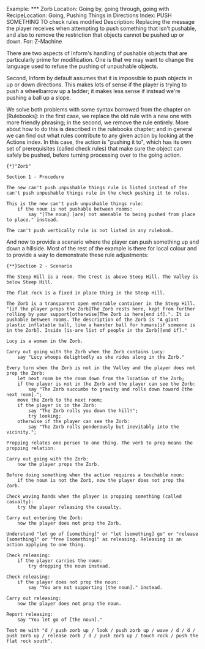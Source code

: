 Example: *** Zorb
Location: Going by, going through, going with
RecipeLocation: Going, Pushing Things in Directions
Index: PUSH SOMETHING TO check rules modified
Description: Replacing the message the player receives when attempting to push something that isn't pushable, and also to remove the restriction that objects cannot be pushed up or down.
For: Z-Machine

  
There are two aspects of Inform's handling of pushable objects that are particularly prime for modification. One is that we may want to change the language used to refuse the pushing of unpushable objects.

  
Second, Inform by default assumes that it is impossible to push objects in up or down directions. This makes lots of sense if the player is trying to push a wheelbarrow up a ladder; it makes less sense if instead we're pushing a ball up a slope.

  
We solve both problems with some syntax borrowed from the chapter on [Rulebooks]: in the first case, we replace the old rule with a new one with more friendly phrasing; in the second, we remove the rule entirely. More about how to do this is described in the rulebooks chapter; and in general we can find out what rules contribute to any given action by looking at the Actions index. In this case, the action is "pushing it to", which has its own set of prerequisites (called check rules) that make sure the object can safely be pushed, before turning processing over to the going action.

  

``` inform7
{*}"Zorb"

Section 1 - Procedure

The new can't push unpushable things rule is listed instead of the can't push unpushable things rule in the check pushing it to rules.

This is the new can't push unpushable things rule:
	if the noun is not pushable between rooms:
		say "[The noun] [are] not amenable to being pushed from place to place." instead.

The can't push vertically rule is not listed in any rulebook.
```

  
And now to provide a scenario where the player can push something up and down a hillside. Most of the rest of the example is there for local colour and to provide a way to demonstrate these rule adjustments:

  

``` inform7
{**}Section 2 - Scenario

The Steep Hill is a room. The Crest is above Steep Hill. The Valley is below Steep Hill.

The flat rock is a fixed in place thing in the Steep Hill.

The Zorb is a transparent open enterable container in the Steep Hill. "[if the player props the Zorb]The Zorb rests here, kept from further rolling by your support[otherwise]The Zorb is here[end if].". It is pushable between rooms. The description of the Zorb is "A giant plastic inflatable ball, like a hamster ball for humans[if someone is in the Zorb]. Inside [is-are list of people in the Zorb][end if]."

Lucy is a woman in the Zorb.

Carry out going with the Zorb when the Zorb contains Lucy:
	say "Lucy whoops delightedly as she rides along in the Zorb."

Every turn when the Zorb is not in the Valley and the player does not prop the Zorb:
	let next room be the room down from the location of the Zorb;
	if the player is not in the Zorb and the player can see the Zorb:
		say "The Zorb succumbs to gravity and rolls down toward [the next room].";
	move the Zorb to the next room;
	if the player is in the Zorb:
		say "The Zorb rolls you down the hill!";
		try looking;
	otherwise if the player can see the Zorb:
		say "The Zorb rolls ponderously but inevitably into the vicinity.";

Propping relates one person to one thing. The verb to prop means the propping relation.

Carry out going with the Zorb:
	now the player props the Zorb.

Before doing something when the action requires a touchable noun:
	if the noun is not the Zorb, now the player does not prop the Zorb.

Check waving hands when the player is propping something (called casualty):
	try the player releasing the casualty.

Carry out entering the Zorb:
	now the player does not prop the Zorb.

Understand "let go of [something]" or "let [something] go" or "release [something]" or "free [something]" as releasing. Releasing is an action applying to one thing.

Check releasing:
	if the player carries the noun:
		try dropping the noun instead.

Check releasing:
	if the player does not prop the noun:
		say "You are not supporting [the noun]." instead.

Carry out releasing:
	now the player does not prop the noun.

Report releasing:
	say "You let go of [the noun]."

Test me with "d / push zorb up / look / push zorb up / wave / d / d / push zorb up / release zorb / d / push zorb up / touch rock / push the flat rock south".
```

